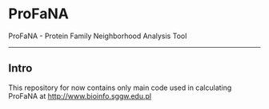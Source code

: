 # ProFaNA
ProFaNA - Protein Family Neighborhood Analysis Tool

---
## Intro
This repository for now contains only main code used in calculating ProFaNA at http://www.bioinfo.sggw.edu.pl 
